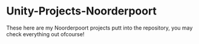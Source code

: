 # Unity-Projects-Noorderpoort
These here are my Noorderpoort projects putt into the repository, you may check everything out ofcourse!
